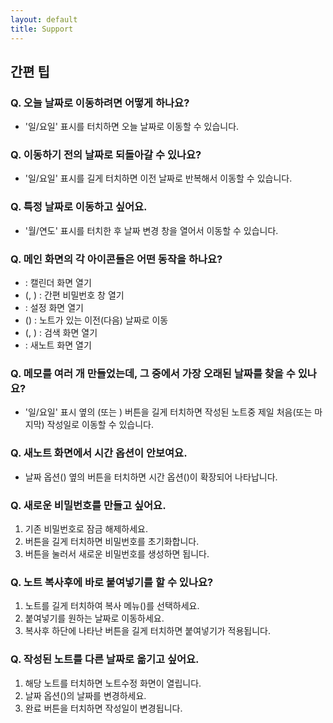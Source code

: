 ```yaml
---
layout: default
title: Support
---
```


<link rel="stylesheet" href="https://cdn.materialdesignicons.com/6.4.95/css/materialdesignicons.min.css">
<link rel="stylesheet" href="https://unpkg.com/@icon/octicons/octicons.css">

## 간편 팁

### Q. 오늘 날짜로 이동하려면 어떻게 하나요?

-   '일/요일' 표시를 터치하면 오늘 날짜로 이동할 수 있습니다.

### Q. 이동하기 전의 날짜로 되돌아갈 수 있나요?

-   '일/요일' 표시를 길게 터치하면 이전 날짜로 반복해서 이동할 수 있습니다.

### Q. 특정 날짜로 이동하고 싶어요.

-   '월/연도' 표시를 터치한 후 날짜 변경 창을 열어서 이동할 수 있습니다.

### Q. 메인 화면의 각 아이콘들은 어떤 동작을 하나요?

-   <i class="mdi mdi-calendar-text-outline
      "></i> : 캘린더 화면 열기
-   <i class="mdi mdi-lock-outline
      "></i> (<i class="mdi mdi-lock-open-variant-outline
      "></i>, <i class="mdi mdi-key-chain
      "></i>) : 간편 비밀번호 창 열기
-   <i class="octicon octicon-gear-24"></i> : 설정 화면 열기
-   <i class="mdi mdi-chevron-left
      "></i> (<i class="mdi mdi-chevron-right
      "></i>) : 노트가 있는 이전(다음) 날짜로 이동
-   <i class="mdi mdi-credit-card-search-outline
      "></i> (<i class="mdi mdi-magnify-plus
      "></i>, <i class="mdi mdi-magnify-minus
      "></i>) : 검색 화면 열기
-   <i class="mdi mdi-credit-card-plus-outline
      "></i> : 새노트 화면 열기

### Q. 메모를 여러 개 만들었는데, 그 중에서 가장 오래된 날짜를 찾을 수 있나요?

-   '일/요일' 표시 옆의 <i class="mdi mdi-chevron-left
      "></i>(또는 <i class="mdi mdi-chevron-right
      "></i>) 버튼을 길게 터치하면 작성된 노트중 제일 처음(또는 마지막) 작성일로 이동할 수 있습니다.

### Q. 새노트 화면에서 시간 옵션이 안보여요.

-   날짜 옵션(<i class="mdi mdi-calendar-range
      "></i>) 옆의 <i class="octicon octicon-fold-down-16"></i> 버튼을 터치하면 시간 옵션(<i class="mdi mdi-calendar-clock
      "></i>)이 확장되어 나타납니다.

### Q. 새로운 비밀번호를 만들고 싶어요.

1. 기존 비밀번호로 잠금 해제하세요.
2. <i class="mdi mdi-lock-open-variant-outline"></i> 버튼을 길게 터치하면 비밀번호를 초기화합니다.
3. <i class="mdi mdi-key-chain"></i> 버튼을 눌러서 새로운 비밀번호를 생성하면 됩니다.

### Q. 노트 복사후에 바로 붙여넣기를 할 수 있나요?

1. 노트를 길게 터치하여 복사 메뉴(<i class="mdi mdi-credit-card-multiple-outline
   "></i>)를 선택하세요.
2. 붙여넣기를 원하는 날짜로 이동하세요.
3. 복사후 하단에 나타난 <i class="mdi mdi-content-paste"></i> 버튼을 길게 터치하면 붙여넣기가 적용됩니다.

### Q. 작성된 노트를 다른 날짜로 옮기고 싶어요.

1. 해당 노트를 터치하면 노트수정 화면이 열립니다.
2. 날짜 옵션(<i class="mdi mdi-calendar-range
   "></i>)의 날짜를 변경하세요.
3. 완료 버튼을 터치하면 작성일이 변경됩니다.
